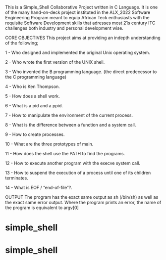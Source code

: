 This is a Simple_Shell Collaborative Project written in C Language. It is one of the many hand-on-deck project instituted in the ALX_2022 Software Engineering Program meant to equip African Teck enthusiasts with the requisite Software Development skills that adresses most 21s century ITC challenges both industry and personal development wise.

CORE OBJECTIVES This project aims at providing an indepth understanding of the following;

1 - Who designed and implemented the original Unix operating system.

2 - Who wrote the first version of the UNIX shell.

3 - Who invented the B programming language. (the direct predecessor to the C programming language)

4 - Who is Ken Thompson.

5 - How does a shell work.

6 - What is a pid and a ppid.

7 - How to manipulate the environment of the current process.

8 - What is the difference between a function and a system call.

9 - How to create processes.

10 - What are the three prototypes of main.

11 - How does the shell use the PATH to find the programs.

12 - How to execute another program with the execve system call.

13 - How to suspend the execution of a process until one of its children terminates.

14 - What is EOF / “end-of-file”?.

OUTPUT The program has the exact same output as sh (/bin/sh) as well as the exact same error output. Where the program prints an error, the name of the program is equivalent to argv[0]
# simple_shell
# simple_shell
